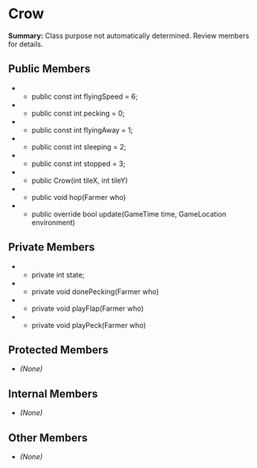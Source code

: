 # Crow

**Summary:** Class purpose not automatically determined. Review members for details.

## Public Members
- - public const int flyingSpeed = 6;
- - public const int pecking = 0;
- - public const int flyingAway = 1;
- - public const int sleeping = 2;
- - public const int stopped = 3;
- - public Crow(int tileX, int tileY)
- - public void hop(Farmer who)
- - public override bool update(GameTime time, GameLocation environment)

## Private Members
- - private int state;
- - private void donePecking(Farmer who)
- - private void playFlap(Farmer who)
- - private void playPeck(Farmer who)

## Protected Members
- *(None)*

## Internal Members
- *(None)*

## Other Members
- *(None)*
